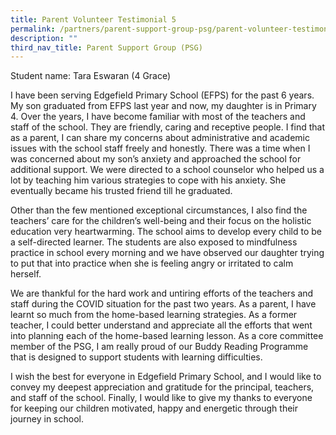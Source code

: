 ```yaml
---
title: Parent Volunteer Testimonial 5
permalink: /partners/parent-support-group-psg/parent-volunteer-testimonial-5
description: ""
third_nav_title: Parent Support Group (PSG)
---
```

Student name: Tara Eswaran (4 Grace)

I have been serving Edgefield Primary School (EFPS) for the past 6 years. My son graduated from EFPS last year and now, my daughter is in Primary 4. Over the years, I have become familiar with most of the teachers and staff of the school. They are friendly, caring and receptive people. I find that as a parent, I can share my concerns about administrative and academic issues with the school staff freely and honestly. There was a time when I was concerned about my son’s anxiety and approached the school for additional support. We were directed to a school counselor who helped us a lot by teaching him various strategies to cope with his anxiety. She eventually became his trusted friend till he graduated.  

Other than the few mentioned exceptional circumstances, I also find the teachers’ care for the children’s well-being and their focus on the holistic education very heartwarming. The school aims to develop every child to be a self-directed learner. The students are also exposed to mindfulness practice in school every morning and we have observed our daughter trying to put that into practice when she is feeling angry or irritated to calm herself.

We are thankful for the hard work and untiring efforts of the teachers and staff during the COVID situation for the past two years. As a parent, I have learnt so much from the home-based learning strategies. As a former teacher, I could better understand and appreciate all the efforts that went into planning each of the home-based learning lesson. As a core committee member of the PSG, I am really proud of our Buddy Reading Programme that is designed to support students with learning difficulties.

I wish the best for everyone in Edgefield Primary School, and I would like to convey my deepest appreciation and gratitude for the principal, teachers, and staff of the school. Finally, I would like to give my thanks to everyone for keeping our children motivated, happy and energetic through their journey in school.